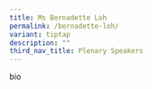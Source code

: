 ```yaml
---
title: Ms Bernadette Loh
permalink: /bernadette-loh/
variant: tiptap
description: ""
third_nav_title: Plenary Speakers
---
```

<p>bio</p>